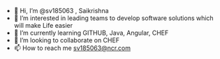 - 👋 Hi, I’m @sv185063 , Saikrishna
- 👀 I’m interested in leading teams to develop software solutions which will make Life easier
- 🌱 I’m currently learning GITHUB, Java, Angular, CHEF
- 💞️ I’m looking to collaborate on CHEF
- 📫 How to reach me sv185063@ncr.com

<!---
sv185063/sv185063 is a ✨ special ✨ repository because its `README.md` (this file) appears on your GitHub profile.
You can click the Preview link to take a look at your changes.
--->
